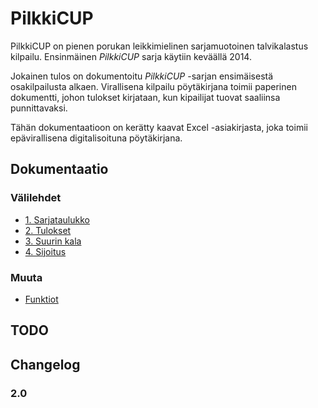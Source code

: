 # PilkkiCUP

PilkkiCUP on pienen porukan leikkimielinen sarjamuotoinen talvikalastus kilpailu. Ensinmäinen _PilkkiCUP_ sarja käytiin keväällä 2014.

Jokainen tulos on dokumentoitu _PilkkiCUP_ -sarjan ensimäisestä osakilpailusta alkaen. Virallisena kilpailu pöytäkirjana toimii paperinen dokumentti, johon tulokset kirjataan, kun kipailijat tuovat saaliinsa punnittavaksi. 

Tähän dokumentaatioon on kerätty kaavat Excel -asiakirjasta, joka toimii epävirallisena digitalisoituna pöytäkirjana.

## Dokumentaatio
### Välilehdet
- [1. Sarjataulukko](standings.md)
- [2. Tulokset](results.md)
- [3. Suurin kala](biggest_fish.md)
- [4. Sijoitus](ranking.md)

### Muuta
- [Funktiot](functions.md)

## TODO

## Changelog

### 2.0

